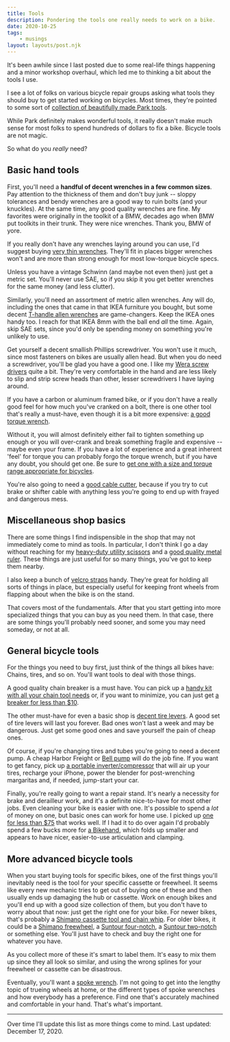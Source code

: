 ```yaml
---
title: Tools
description: Pondering the tools one really needs to work on a bike.
date: 2020-10-25
tags: 
    - musings
layout: layouts/post.njk
---
```


It's been awhile since I last posted due to some real-life things happening and a minor workshop overhaul, which led me to thinking a bit about the tools I use. 

I see a lot of folks on various bicycle repair groups asking what tools they should buy to get started working on bicycles. Most times, they're pointed to some sort of [collection of beautifully made Park tools](https://amzn.to/2T5xJKl).

While Park definitely makes wonderful tools, it really doesn't make much sense for most folks to spend hundreds of dollars to fix a bike. Bicycle tools are not magic.

So what do you *really* need?

## Basic hand tools 

First, you'll need a **handful of decent wrenches in a few common sizes**. Pay attention to the thickness of them and don't buy junk -- sloppy tolerances and bendy wrenches are a good way to ruin bolts (and your knuckles). At the same time, any good quality wrenches are fine. My favorites were originally in the toolkit of a BMW, decades ago when BMW put toolkits in their trunk. They were nice wrenches. Thank you, BMW of yore.

If you really don't have any wrenches laying around you can use, I'd suggest buying [very thin wrenches](https://amzn.to/3j4r6Ta). They'll fit in places bigger wrenches won't and are more than strong enough for most low-torque bicycle specs.

Unless you have a vintage Schwinn (and maybe not even then) just get a metric set. You'll never use SAE, so if you skip it you get better wrenches for the same money (and less clutter).

Similarly, you'll need an assortment of metric allen wrenches. Any will do, including the ones that came in that IKEA furniture you bought, but some decent [T-handle allen wrenches](https://amzn.to/3jal8jJ) are game-changers. Keep the IKEA ones handy too. I reach for that IKEA 8mm with the ball end *all* the time. Again, skip SAE sets, since you'd only be spending money on something you're unlikely to use.

Get yourself a decent smallish Phillips screwdriver. You won't use it much, since most fasteners on bikes are usually allen head. But when you do need a screwdriver, you'll be glad you have a good one. I like my [Wera screw drivers](https://amzn.to/2KAgEqQ) quite a bit. They're very comfortable in the hand and are less likely to slip and strip screw heads than other, lesser screwdrivers I have laying around.

If you have a carbon or aluminum framed bike, or if you don't have a really good feel for how much you've cranked on a bolt, there is one other tool that's really a must-have, even though it is a bit more expensive: [a good torque wrench](https://amzn.to/37tt3WG). 

Without it, you will almost definitely either fail to tighten something up enough or you will over-crank and break something fragile and expensive -- maybe even your frame. If you have a lot of experience and a great inherent 'feel' for torque you can probably forgo the torque wrench, but if you have any doubt, you should get one. Be sure to [get one with a size and torque range appropriate for bicycles](https://amzn.to/37tt3WG).

You're also going to need a [good cable cutter](https://amzn.to/2WltVXb), because if you try to cut brake or shifter cable with anything less you're going to end up with frayed and dangerous mess.

## Miscellaneous shop basics
There are some things I find indispensible in the shop that may not immediately come to mind as tools. In particular, I don't think I go a day without reaching for my [heavy-duty utility scissors](https://amzn.to/38cj9YK) and a [good quality metal ruler](https://amzn.to/3gXixdn). These things are just useful for so many things, you've got to keep them nearby.

I also keep a bunch of [velcro straps](https://amzn.to/3ntFzLy) handy. They're great for holding all sorts of things in place, but especially useful for keeping front wheels from flapping about when the bike is on the stand.

That covers most of the fundamentals. After that you start getting into more specialized things that you can buy as you need them. In that case, there are some things you'll probably need sooner, and some you may need someday, or not at all.

## General bicycle tools
For the things you need to buy first, just think of the things all bikes have: Chains, tires, and so on. You'll want tools to deal with those things.

A good quality chain breaker is a must have. You can pick up a [handy kit with all your chain tool needs](https://amzn.to/37sdVJk) or, if you want to minimize, you can just get [a breaker for less than $10](https://amzn.to/3afUjd6).

The other must-have for even a basic shop is [decent tire levers](https://amzn.to/38j3qr0). A good set of tire levers will last you forever. Bad ones won't last a week and may be dangerous. Just get some good ones and save yourself the pain of cheap ones.

Of course, if you're changing tires and tubes you're going to need a decent pump. A cheap Harbor Freight or [Bell pump](https://amzn.to/3anskIu) will do the job fine. If you want to get fancy, pick up [a portable inverter/compressor](https://amzn.to/2LMIIIk) that will air up your tires, recharge your iPhone, power the blender for post-wrenching margaritas and, if needed, jump-start your car.

Finally, you're really going to want a repair stand. It's nearly a necessity for brake and derailleur work, and it's a definite nice-to-have for most other jobs. Even cleaning your bike is easier with one. It's possible to spend a *lot* of money on one, but basic ones can work for home use. I picked up [one for less than $75](https://amzn.to/3h5tgCM) that works well. If I had it to do over again I'd probably spend a few bucks more for [a Bikehand](https://amzn.to/2WrJwo8), which folds up smaller and appears to have nicer, easier-to-use articulation and clamping.

## More advanced bicycle tools
When you start buying tools for specific bikes, one of the first things you'll inevitably need is the tool for your specific cassette or freewheel. It seems like every new mechanic tries to get out of buying one of these and then usually ends up damaging the hub or cassette. Work on enough bikes and you'll end up with a good size collection of them, but you don't have to worry about that now: just get the right one for your bike. For newer bikes, that's probably a [Shimano cassette tool and chain whip](https://amzn.to/3altwME). For older bikes, it could be a [Shimano freewheel](https://amzn.to/3rg6cWC), a [Suntour four-notch](https://amzn.to/37puNAj), a [Suntour two-notch](https://amzn.to/38j7Z4C) or something else. You'll just have to check and buy the right one for whatever you have. 

As you collect more of these it's smart to label them. It's easy to mix them up since they all look so similar, and using the wrong splines for your freewheel or cassette can be disastrous.

Eventually, you'll want a [spoke wrench](https://amzn.to/3r588kC). I'm not going to get into the lengthy topic of trueing wheels at home, or the different types of spoke wrenches and how everybody has a preference. Find one that's accurately machined and comfortable in your hand. That's what's important.

----------------------------

Over time I'll update this list as more things come to mind.
Last updated: December 17, 2020.







